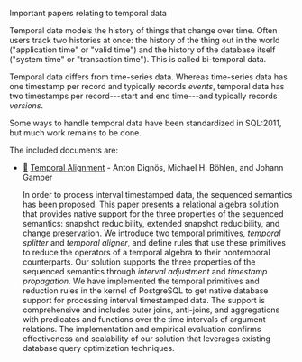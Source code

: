 Important papers relating to temporal data

Temporal date models the history of things that change over time.
Often users track two histories at once: the history of the thing out in the world ("application time" or "valid time")
and the history of the database itself ("system time" or "transaction time").
This is called bi-temporal data.

Temporal data differs from time-series data.
Whereas time-series data has one timestamp per record and typically records *events*,
temporal data has two timestamps per record---start and end time---and typically records *versions*.

Some ways to handle temporal data have been standardized in SQL:2011, but much work remains to be done.

The included documents are:

* [:scroll:](https://www.zora.uzh.ch/id/eprint/62963/1/p433-dignos.pdf) [Temporal Alignment](https://www.zora.uzh.ch/id/eprint/62963/) - Anton Dignös, Michael H. Böhlen, and Johann Gamper

  In order to process interval timestamped data, the sequenced semantics has been proposed.
  This paper presents a relational algebra solution that provides native support for the three properties of the sequenced semantics:
  snapshot reducibility, extended snapshot reducibility, and change preservation.
  We introduce two temporal primitives, *temporal splitter* and *temporal aligner*,
  and define rules that use these primitives to reduce the operators of a temporal algebra to their nontemporal counterparts.
  Our solution supports the three properties of the sequenced semantics through *interval adjustment* and *timestamp propagation*.
  We have implemented the temporal primitives and reduction rules in the kernel of PostgreSQL
  to get native database support for processing interval timestamped data.
  The support is comprehensive and includes outer joins, anti-joins, and aggregations
  with predicates and functions over the time intervals of argument relations.
  The implementation and empirical evaluation confirms effectiveness and scalability of our solution
  that leverages existing database query optimization techniques.
